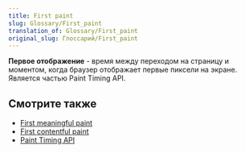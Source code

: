 ```yaml
---
title: First paint
slug: Glossary/First_paint
translation_of: Glossary/First_paint
original_slug: Глоссарий/First_paint
---
```


**Первое отображение** - время между переходом на страницу и моментом, когда браузер отображает первые пиксели на экране. Является частью Paint Timing API.

## Смотрите также

- [First meaningful paint](/ru/docs/Glossary/first_meaningful_paint)
- [First contentful paint](/ru/docs/Glossary/First_contentful_paint)
- [Paint Timing API](/ru/docs/)
